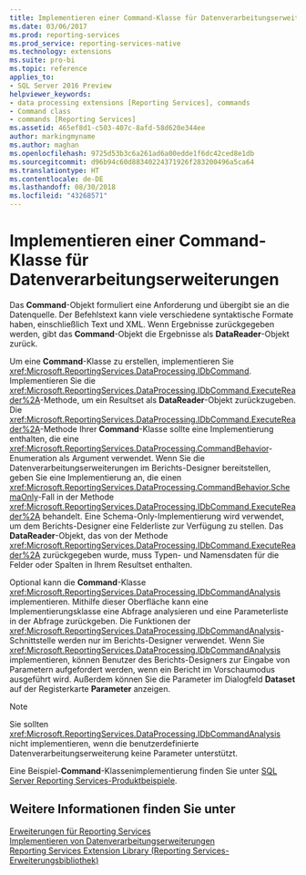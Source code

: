 ```yaml
---
title: Implementieren einer Command-Klasse für Datenverarbeitungserweiterungen | Microsoft-Dokumentation
ms.date: 03/06/2017
ms.prod: reporting-services
ms.prod_service: reporting-services-native
ms.technology: extensions
ms.suite: pro-bi
ms.topic: reference
applies_to:
- SQL Server 2016 Preview
helpviewer_keywords:
- data processing extensions [Reporting Services], commands
- Command class
- commands [Reporting Services]
ms.assetid: 465ef8d1-c503-407c-8afd-58d620e344ee
author: markingmyname
ms.author: maghan
ms.openlocfilehash: 9725d53b3c6a261ad6a00edde1f6dc42ced8e1db
ms.sourcegitcommit: d96b94c60d88340224371926f283200496a5ca64
ms.translationtype: HT
ms.contentlocale: de-DE
ms.lasthandoff: 08/30/2018
ms.locfileid: "43268571"
---
```

# <a name="implementing-a-command-class-for-a-data-processing-extension"></a>Implementieren einer Command-Klasse für Datenverarbeitungserweiterungen
  Das **Command**-Objekt formuliert eine Anforderung und übergibt sie an die Datenquelle. Der Befehlstext kann viele verschiedene syntaktische Formate haben, einschließlich Text und XML. Wenn Ergebnisse zurückgegeben werden, gibt das **Command**-Objekt die Ergebnisse als **DataReader**-Objekt zurück.  
  
 Um eine **Command**-Klasse zu erstellen, implementieren Sie <xref:Microsoft.ReportingServices.DataProcessing.IDbCommand>. Implementieren Sie die <xref:Microsoft.ReportingServices.DataProcessing.IDbCommand.ExecuteReader%2A>-Methode, um ein Resultset als **DataReader**-Objekt zurückzugeben. Die <xref:Microsoft.ReportingServices.DataProcessing.IDbCommand.ExecuteReader%2A>-Methode Ihrer **Command**-Klasse sollte eine Implementierung enthalten, die eine <xref:Microsoft.ReportingServices.DataProcessing.CommandBehavior>-Enumeration als Argument verwendet. Wenn Sie die Datenverarbeitungserweiterungen im Berichts-Designer bereitstellen, geben Sie eine Implementierung an, die einen <xref:Microsoft.ReportingServices.DataProcessing.CommandBehavior.SchemaOnly>-Fall in der Methode <xref:Microsoft.ReportingServices.DataProcessing.IDbCommand.ExecuteReader%2A> behandelt. Eine Schema-Only-Implementierung wird verwendet, um dem Berichts-Designer eine Felderliste zur Verfügung zu stellen. Das **DataReader**-Objekt, das von der Methode <xref:Microsoft.ReportingServices.DataProcessing.IDbCommand.ExecuteReader%2A> zurückgegeben wurde, muss Typen- und Namensdaten für die Felder oder Spalten in Ihrem Resultset enthalten.  
  
 Optional kann die **Command**-Klasse <xref:Microsoft.ReportingServices.DataProcessing.IDbCommandAnalysis> implementieren. Mithilfe dieser Oberfläche kann eine Implementierungsklasse eine Abfrage analysieren und eine Parameterliste in der Abfrage zurückgeben. Die Funktionen der <xref:Microsoft.ReportingServices.DataProcessing.IDbCommandAnalysis>-Schnittstelle werden nur im Berichts-Designer verwendet. Wenn Sie <xref:Microsoft.ReportingServices.DataProcessing.IDbCommandAnalysis> implementieren, können Benutzer des Berichts-Designers zur Eingabe von Parametern aufgefordert werden, wenn ein Bericht im Vorschaumodus ausgeführt wird. Außerdem können Sie die Parameter im Dialogfeld **Dataset** auf der Registerkarte **Parameter** anzeigen.  
  
> [!NOTE]  
>  Sie sollten <xref:Microsoft.ReportingServices.DataProcessing.IDbCommandAnalysis> nicht implementieren, wenn die benutzerdefinierte Datenverarbeitungserweiterung keine Parameter unterstützt.  
  
 Eine Beispiel-**Command**-Klassenimplementierung finden Sie unter [SQL Server Reporting Services-Produktbeispiele](http://go.microsoft.com/fwlink/?LinkId=177889).  
  
## <a name="see-also"></a>Weitere Informationen finden Sie unter  
 [Erweiterungen für Reporting Services](../../../reporting-services/extensions/reporting-services-extensions.md)   
 [Implementieren von Datenverarbeitungserweiterungen](../../../reporting-services/extensions/data-processing/implementing-a-data-processing-extension.md)   
 [Reporting Services Extension Library (Reporting Services-Erweiterungsbibliothek)](../../../reporting-services/extensions/reporting-services-extension-library.md)  
  
  
